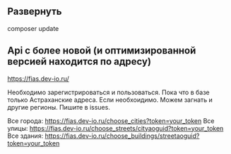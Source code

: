 ## Развернуть
composer update

## Api с более новой (и оптимизированной версией находится по адресу)
https://fias.dev-io.ru/

Необходимо зарегистрироваться и пользоваться. Пока что в базе только Астраханские адреса. Если необхоидимо. 
Можем загнать и другие регионы. Пишите в issues.



Все города: https://fias.dev-io.ru/choose_cities?token=your_token
Все улицы: https://fias.dev-io.ru/choose_streets/cityaoguid?token=your_token
Все здания: https://fias.dev-io.ru/choose_buildings/streetaoguid?token=your_token

